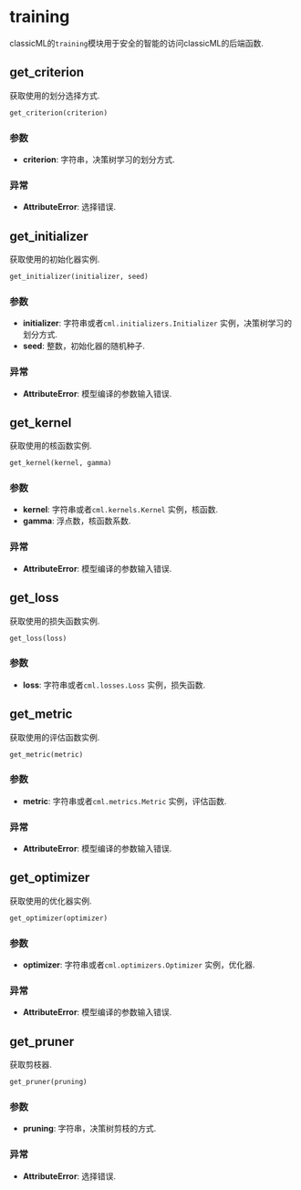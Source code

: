 # training

classicML的```training```模块用于安全的智能的访问classicML的后端函数.

## get_criterion

获取使用的划分选择方式.

```python
get_criterion(criterion)
```

### 参数

* <b>criterion</b>: 字符串，决策树学习的划分方式.

### 异常

* <b>AttributeError</b>: 选择错误.

## get_initializer

获取使用的初始化器实例.

```python
get_initializer(initializer, seed)
```

### 参数

* <b>initializer</b>: 字符串或者```cml.initializers.Initializer``` 实例，决策树学习的划分方式.
* <b>seed</b>: 整数，初始化器的随机种子.

### 异常

* <b>AttributeError</b>: 模型编译的参数输入错误.

## get_kernel

获取使用的核函数实例.

```python
get_kernel(kernel, gamma)
```

### 参数

* <b>kernel</b>: 字符串或者```cml.kernels.Kernel``` 实例，核函数.
* <b>gamma</b>: 浮点数，核函数系数.

### 异常

* <b>AttributeError</b>: 模型编译的参数输入错误.

## get_loss

获取使用的损失函数实例.

```python
get_loss(loss)
```

### 参数

* <b>loss</b>: 字符串或者```cml.losses.Loss``` 实例，损失函数.

## get_metric

获取使用的评估函数实例.

```python
get_metric(metric)
```

### 参数

- **metric**: 字符串或者`cml.metrics.Metric` 实例，评估函数.

### 异常

- **AttributeError**: 模型编译的参数输入错误.

## get_optimizer

获取使用的优化器实例.

```python
get_optimizer(optimizer)
```

### 参数

- **optimizer**: 字符串或者`cml.optimizers.Optimizer` 实例，优化器.

### 异常

- **AttributeError**: 模型编译的参数输入错误.

## get_pruner

获取剪枝器.

```python
get_pruner(pruning)
```

### 参数

- **pruning**: 字符串，决策树剪枝的方式.

### 异常

- **AttributeError**: 选择错误.